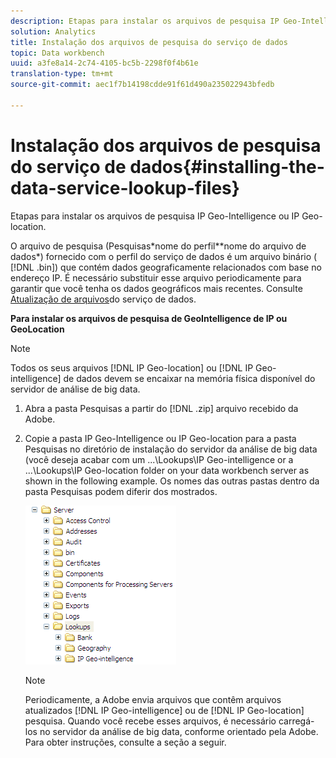 ```yaml
---
description: Etapas para instalar os arquivos de pesquisa IP Geo-Intelligence ou IP Geo-location.
solution: Analytics
title: Instalação dos arquivos de pesquisa do serviço de dados
topic: Data workbench
uuid: a3fe8a14-2c74-4105-bc5b-2298f0f4b61e
translation-type: tm+mt
source-git-commit: aec1f7b14198cdde91f61d490a235022943bfedb

---
```



# Instalação dos arquivos de pesquisa do serviço de dados{#installing-the-data-service-lookup-files}

Etapas para instalar os arquivos de pesquisa IP Geo-Intelligence ou IP Geo-location.

O arquivo de pesquisa (Pesquisas\*nome do perfil*\*nome do arquivo de dados*) fornecido com o perfil do serviço de dados é um arquivo binário ( [!DNL .bin]) que contém dados geograficamente relacionados com base no endereço IP. É necessário substituir esse arquivo periodicamente para garantir que você tenha os dados geográficos mais recentes. Consulte [Atualização de arquivos](../../../../home/c-geo-oview/c-wk-data-svcs/c-updt-data-svc-files.md#concept-2b3d11e4cb814fc09add5de58a87045c)do serviço de dados.

**Para instalar os arquivos de pesquisa de GeoIntelligence de IP ou GeoLocation**

>[!NOTE]
>
>Todos os seus arquivos [!DNL IP Geo-location] ou [!DNL IP Geo-intelligence] de dados devem se encaixar na memória física disponível do servidor de análise de big data.

1. Abra a pasta Pesquisas a partir do [!DNL .zip] arquivo recebido da Adobe.
1. Copie a pasta IP Geo-Intelligence ou IP Geo-location para a pasta Pesquisas no diretório de instalação do servidor da análise de big data (você deseja acabar com um ...\Lookups\IP Geo-intelligence or a ...\Lookups\IP Geo-location folder on your data workbench server as shown in the following example. Os nomes das outras pastas dentro da pasta Pesquisas podem diferir dos mostrados.

   ![Informações da etapa](assets/Geo_installLookups_dirIP.png)

   >[!NOTE]
   >
   >Periodicamente, a Adobe envia arquivos que contêm arquivos atualizados [!DNL IP Geo-intelligence] ou de [!DNL IP Geo-location] pesquisa. Quando você recebe esses arquivos, é necessário carregá-los no servidor da análise de big data, conforme orientado pela Adobe. Para obter instruções, consulte a seção a seguir.

